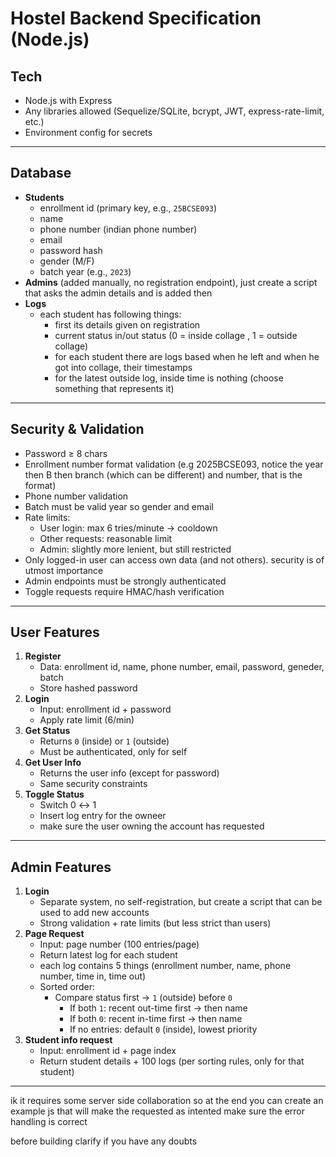# Hostel Backend Specification (Node.js)

## Tech

- Node.js with Express
- Any libraries allowed (Sequelize/SQLite, bcrypt, JWT, express-rate-limit, etc.)
- Environment config for secrets

---

## Database

- **Students**
  - enrollment id (primary key, e.g., `25BCSE093`)
  - name
  - phone number (indian phone number)
  - email
  - password hash
  - gender (M/F)
  - batch year (e.g., `2023`)
- **Admins** (added manually, no registration endpoint), just create a script that asks the admin details and is added then
- **Logs**
  - each student has following things:
    - first its details given on registration
    - current status in/out status (0 = inside collage , 1 = outside collage)
    - for each student there are logs based when he left and when he got into collage, their timestamps
    - for the latest outside log, inside time is nothing (choose something that represents it)

---

## Security & Validation

- Password ≥ 8 chars
- Enrollment number format validation (e.g 2025BCSE093, notice the year then B then branch (which can be different) and number, that is the format)
- Phone number validation
- Batch must be valid year so gender and email
- Rate limits:
  - User login: max 6 tries/minute → cooldown
  - Other requests: reasonable limit
  - Admin: slightly more lenient, but still restricted
- Only logged-in user can access own data (and not others). security is of utmost importance
- Admin endpoints must be strongly authenticated
- Toggle requests require HMAC/hash verification

---

## User Features

1. **Register**
   - Data: enrollment id, name, phone number, email, password, geneder, batch
   - Store hashed password
2. **Login**
   - Input: enrollment id + password
   - Apply rate limit (6/min)
3. **Get Status**
   - Returns `0` (inside) or `1` (outside)
   - Must be authenticated, only for self
4. **Get User Info**
   - Returns the user info (except for password)
   - Same security constraints
5. **Toggle Status**
   - Switch 0 ↔ 1
   - Insert log entry for the owneer
   - make sure the user owning the account has requested

---

## Admin Features

1. **Login**
   - Separate system, no self-registration, but create a script that can be used to add new accounts
   - Strong validation + rate limits (but less strict than users)
2. **Page Request**
   - Input: page number (100 entries/page)
   - Return latest log for each student
   - each log contains 5 things (enrollment number, name, phone number, time in, time out)
   - Sorted order:
     - Compare status first → `1` (outside) before `0`
       - If both `1`: recent out-time first → then name
       - If both `0`: recent in-time first → then name
       - If no entries: default `0` (inside), lowest priority
3. **Student info request**
   - Input: enrollment id + page index
   - Return student details + 100 logs (per sorting rules, only for that student)

---

ik it requires some server side collaboration so at the end you can create an example js that will
make the requested as intented
make sure the error handling is correct

before building clarify if you have any doubts

